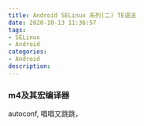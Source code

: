 ```yaml
---
title: Android SELinux 系列(二) TE语法
date: 2020-10-13 11:36:57
tags:
- SELinux
- Android
categories:
- Android
description:
---
```


### m4及其宏编译器

autoconf, 唱唱又跳跳， 

###

